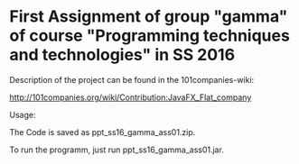 # First Assignment of group "gamma" of course "Programming techniques and technologies" in SS 2016

Description of the project can be found in the 101companies-wiki:

http://101companies.org/wiki/Contribution:JavaFX_Flat_company

Usage:

  The Code is saved as ppt_ss16_gamma_ass01.zip.

  To run the programm, just run ppt_ss16_gamma_ass01.jar.
